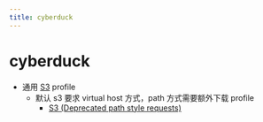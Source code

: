 ```yaml
---
title: cyberduck
---
```


# cyberduck

- 通用 [S3](https://trac.cyberduck.io/wiki/help/en/howto/s3) profile
  - 默认 s3 要求 virtual host 方式，path 方式需要额外下载 profile
    - [S3 (Deprecated path style requests)][s3-path-style]

[s3-path-style]: https://svn.cyberduck.io/trunk/profiles/S3%20(Deprecated%20path%20style%20requests).cyberduckprofile
